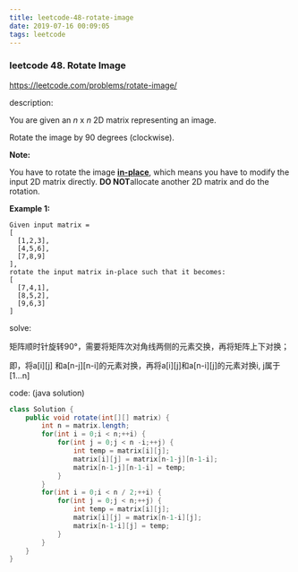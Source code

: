 ```yaml
---
title: leetcode-48-rotate-image
date: 2019-07-16 00:09:05
tags: leetcode
---
```


### leetcode 48. Rotate Image

https://leetcode.com/problems/rotate-image/

description: 

You are given an *n* x *n* 2D matrix representing an image.

Rotate the image by 90 degrees (clockwise).

**Note:**

You have to rotate the image [**in-place**](https://en.wikipedia.org/wiki/In-place_algorithm), which means you have to modify the input 2D matrix directly. **DO NOT**allocate another 2D matrix and do the rotation.

**Example 1:**

```
Given input matrix = 
[
  [1,2,3],
  [4,5,6],
  [7,8,9]
],
rotate the input matrix in-place such that it becomes:
[
  [7,4,1],
  [8,5,2],
  [9,6,3]
]
```

solve: 

矩阵顺时针旋转90°，需要将矩阵次对角线两侧的元素交换，再将矩阵上下对换；

即，将a[i][j] 和a[n-j][n-i]的元素对换，再将a[i][j]和a[n-i][j]的元素对换i, j属于[1...n]

code: (java solution)

```java
class Solution {
    public void rotate(int[][] matrix) {
        int n = matrix.length;
        for(int i = 0;i < n;++i) {
            for(int j = 0;j < n -i;++j) {
                int temp = matrix[i][j];
                matrix[i][j] = matrix[n-1-j][n-1-i];
                matrix[n-1-j][n-1-i] = temp;
            }
        }
        for(int i = 0;i < n / 2;++i) {
            for(int j = 0;j < n;++j) {
                int temp = matrix[i][j];
                matrix[i][j] = matrix[n-1-i][j];
                matrix[n-1-i][j] = temp;
            }
        }
    }
}
```

